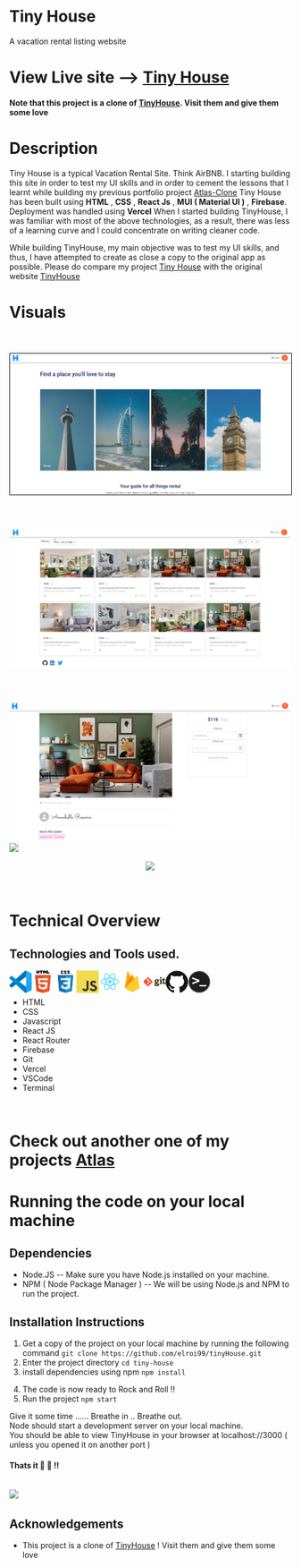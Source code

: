 # Tiny House
A vacation rental listing website 
# View Live site --> [Tiny House](https://tiny-house-liart.vercel.app/)

#### Note that this project is a clone of [TinyHouse](https://www.tinyhouse.app/). Visit them and give them some love 


# Description
Tiny House is a typical Vacation Rental Site. Think AirBNB. I starting building this site in order to test my UI skills and in order to cement the lessons that I learnt while building my previous portfolio project [Atlas-Clone](https://github.com/elroi99/atlas-clone)
Tiny House has been built using **HTML** , **CSS** , **React Js** , **MUI ( Material UI )** , **Firebase**. Deployment was handled using **Vercel**
When I started building TinyHouse, I was familiar with most of the above technologies, as a result, there was less of a learning curve and I could concentrate on writing cleaner code. 

While building TinyHouse, my main objective was to test my UI skills, and thus, I have attempted to create as close a copy to the original app as possible. Please do compare my project [Tiny House](https://tiny-house-liart.vercel.app/) with the original website [TinyHouse](https://www.tinyhouse.app/)

# Visuals

<!-- landing page image -->
#
<br/>
 <img src="https://github.com/elroi99/tinyHouse/blob/main/landing%20page.png" wiidth="600px" style="border:1px solid black" />
 
 #
<!--  listing page -->
 <br/>
 <img src="https://github.com/elroi99/tinyHouse/blob/main/listings%20page.png" wiidth="600px" />
 
 #
 <!--  listings page image -->
 <br/>
 <img src="https://github.com/elroi99/tinyHouse/blob/main/listing%20page.png" wiidth="600px" />

<!-- Laptop demo gif -->
<br/>
 <img src="https://github.com/elroi99/tinyHouse/blob/main/laptop%20demo.gif" wiidth="600px" />

 
 <!-- Mobile demo gif -->
<p align="center">
 	<img src="https://github.com/elroi99/tinyHouse/blob/main/mobile%20demo.gif" wiidth="900px" />
</p>

 
 <br/>
 
 
# Technical Overview

## Technologies and Tools used.
 
 <img align="left" alt="Visual Studio Code" width="40px" src="https://raw.githubusercontent.com/github/explore/80688e429a7d4ef2fca1e82350fe8e3517d3494d/topics/visual-studio-code/visual-studio-code.png" />
<img align="left" alt="HTML5" width="40px" src="https://raw.githubusercontent.com/github/explore/80688e429a7d4ef2fca1e82350fe8e3517d3494d/topics/html/html.png" />
<img align="left" alt="CSS3" width="40px" src="https://raw.githubusercontent.com/github/explore/80688e429a7d4ef2fca1e82350fe8e3517d3494d/topics/css/css.png" />
<img align="left" alt="JavaScript" width="40px" src="https://raw.githubusercontent.com/github/explore/80688e429a7d4ef2fca1e82350fe8e3517d3494d/topics/javascript/javascript.png" />
<img align="left" alt="React" width="40px" src="https://raw.githubusercontent.com/github/explore/80688e429a7d4ef2fca1e82350fe8e3517d3494d/topics/react/react.png" />
<img align="left" alt="Firebase" width="40px" src="https://raw.githubusercontent.com/github/explore/80688e429a7d4ef2fca1e82350fe8e3517d3494d/topics/firebase/firebase.png" />
<img align="left" alt="Git" width="40px" src="https://raw.githubusercontent.com/github/explore/80688e429a7d4ef2fca1e82350fe8e3517d3494d/topics/git/git.png" />
<img align="left" alt="GitHub" width="40px" src="https://raw.githubusercontent.com/github/explore/78df643247d429f6cc873026c0622819ad797942/topics/github/github.png" />
<img align="left" alt="Terminal" width="40px" src="https://raw.githubusercontent.com/github/explore/80688e429a7d4ef2fca1e82350fe8e3517d3494d/topics/terminal/terminal.png" />  

<br/> 
<br/>

- HTML
- CSS
- Javascript
- React JS 
- React Router
- Firebase
- Git 
- Vercel
- VSCode 
- Terminal


<br/>

# Check out another one of my projects [Atlas](https://github.com/elroi99/atlas-clone)


# Running the code on your local machine

## Dependencies
- Node.JS -- Make sure you have Node.js installed on your machine. 
- NPM ( Node Package Manager ) -- We will be using Node.js and NPM to run the project.
<!-- - Although not a npm package, We will need create a firebase project.   -->


## Installation Instructions

1. Get a copy of the project on your local machine by running the following command
	 `git clone https://github.com/elroi99/tinyHouse.git`
2. Enter the project directory 
	 `cd tiny-house`
3. install dependencies using npm
	 `npm install`
<!-- 4. create your own firebase project to get your own firebase keys 
5. replace the current firebaseConfig object with the object from your new firebase project.
	the firebaseConfig obj looks similar to below object and is inside the firebase.js file at src/firebase/
	```
	const firebaseConfig = {
	  apiKey: "AIzaSyee-dd-xxxxxxx,
	  authDomain: "tiny-house-xxxxx.firebaseapp.com",
	  projectId: "tiny-house-7xxxx",
	  storageBucket: "tiny-house-3333s.appspot.com",
	  messagingSenderId: "434xxx44yyy,
	  appId: "1:4d4232fdd37o7986"
	};
	```
6. once you have added your own firebaseConfig object, the app is ready to Rock and Roll !! -->
4. The code is now ready to Rock and Roll !!
5. Run the project 
	 `npm start`
	 
Give it some time ...... Breathe in .. Breathe out.  
Node should start a development server on your local machine.  
You should be able to view TinyHouse in your browser at localhost://3000 ( unless you opened it on another port )

#### Thats it 🥳 🥳 !! 

<!-- Celebration gif -->
<br/>
 <img src="https://media.giphy.com/media/lMameLIF8voLu8HxWV/giphy.gif" wiidth="300px" height="300px" />
 
 
 ## Acknowledgements
- This project is a clone of [TinyHouse](https://www.tinyhouse.app/) ! Visit them and give them some love 


